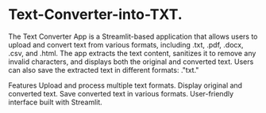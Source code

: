# Text-Converter-into-TXT.
The Text Converter App is a Streamlit-based application that allows users to upload and convert text from various formats, including .txt, .pdf, .docx, .csv, and .html. The app extracts the text content, sanitizes it to remove any invalid characters, and displays both the original and converted text. Users can also save the extracted text in different formats: ."txt."

Features
Upload and process multiple text formats.
Display original and converted text.
Save converted text in various formats.
User-friendly interface built with Streamlit.
